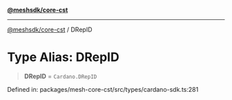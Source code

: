 [**@meshsdk/core-cst**](../README.md)

***

[@meshsdk/core-cst](../globals.md) / DRepID

# Type Alias: DRepID

> **DRepID** = `Cardano.DRepID`

Defined in: packages/mesh-core-cst/src/types/cardano-sdk.ts:281
